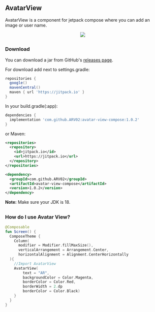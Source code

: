 ## AvatarView

AvatarView is a component for jetpack compose where you can add an image or user name. 

<p align="center">
  <img src="https://github.com/ARV02/avatar-view-compose/assets/56147310/98bd5f13-43a0-41e6-b61b-d476e641674f" />
</p>

##
### Download

You can download a jar from GitHub's [releases page](https://github.com/ARV02/avatar-view-compose/releases).

For download add next to settings.gradle:

``` gradle
repositories {
  google()
  mavenCentral()
  maven { url 'https://jitpack.io' }
}

```

In your build.gradle(:app):

``` gradle
dependencies {
  implementation 'com.github.ARV02:avatar-view-compose:1.0.2'
}

```

or Maven: 

``` xml
<repositories>
  <repository>
    <id>jitpack.io</id>
    <url>https://jitpack.io</url>
  </repository>
</repositories>

```

``` xml
<dependency>
  <groupId>com.github.ARV02</groupId>
  <artifactId>avatar-view-compose</artifactId>
  <version>1.0.2</version>
</dependency>

```
**Note:** Make sure your JDK is 18.

##
### How do I use Avatar View?

``` kotlin
@Composable
fun Screen() {
  ComposeTheme {
    Column(
      modifier = Modifier.fillMaxSize(),
      verticalArrangement = Arrangement.Center,
      horizontalAlignment = Alignment.CenterHorizontally
  ){
    //Import AvatarView
    AvatarView(
        text = "AR",
        backgroundColor = Color.Magenta,
        borderColor = Color.Red,
        borderWidth = 2.dp
        borderColor = Color.Black)
    }
  }
}
```

